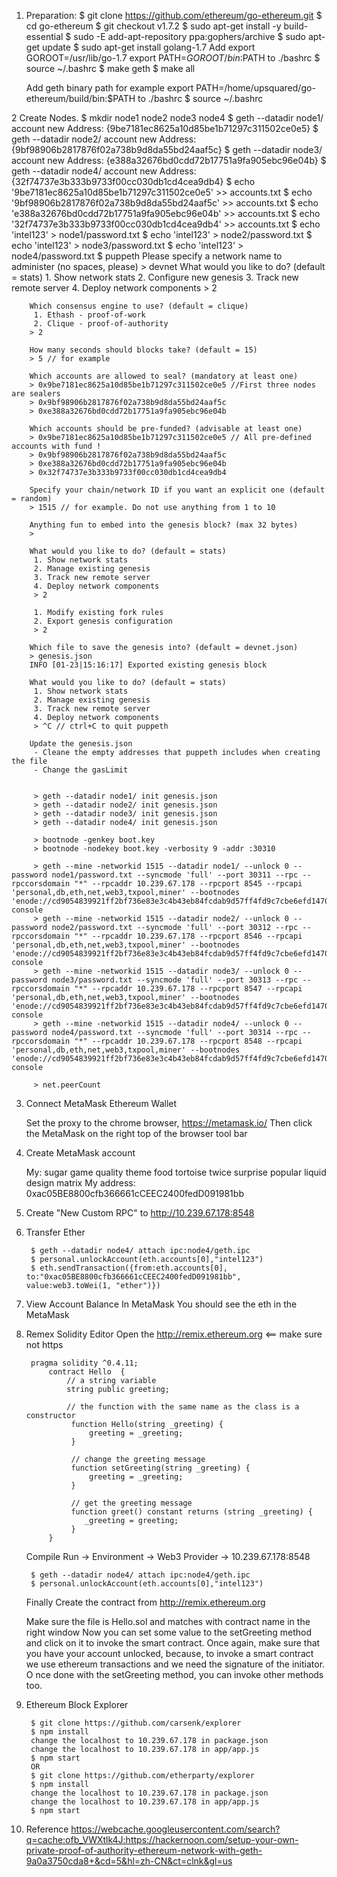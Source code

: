 1. Preparation:
	$ git clone https://github.com/ethereum/go-ethereum.git
	$ cd  go-ethereum
	$ git checkout v1.7.2
	$ sudo apt-get install -y build-essential
	$ sudo -E add-apt-repository ppa:gophers/archive
	$ sudo apt-get update
	$ sudo apt-get install golang-1.7
	Add 
		export GOROOT=/usr/lib/go-1.7
		export PATH=$GOROOT/bin:$PATH
	to ./bashrc
	$ source ~/.bashrc
	$ make geth
	$ make all

	Add geth binary path for example
		export PATH=/home/upsquared/go-ethereum/build/bin:$PATH
	to ./bashrc
	$ source ~/.bashrc

2 Create Nodes.
	$ mkdir node1 node2 node3 node4
	$ geth --datadir node1/ account new
		Address: {9be7181ec8625a10d85be1b71297c311502ce0e5}
	$ geth --datadir node2/ account new
		Address: {9bf98906b2817876f02a738b9d8da55bd24aaf5c}
	$ geth --datadir node3/ account new
		Address: {e388a32676bd0cdd72b17751a9fa905ebc96e04b}
	$ geth --datadir node4/ account new
		Address: {32f74737e3b333b9733f00cc030db1cd4cea9db4}
	$ echo '9be7181ec8625a10d85be1b71297c311502ce0e5' >> accounts.txt
	$ echo '9bf98906b2817876f02a738b9d8da55bd24aaf5c' >> accounts.txt
	$ echo 'e388a32676bd0cdd72b17751a9fa905ebc96e04b' >> accounts.txt
	$ echo '32f74737e3b333b9733f00cc030db1cd4cea9db4' >> accounts.txt
	$ echo 'intel123' > node1/password.txt
	$ echo 'intel123' > node2/password.txt
	$ echo 'intel123' > node3/password.txt
	$ echo 'intel123' > node4/password.txt
	$ puppeth
		Please specify a network name to administer (no spaces, please)
		> devnet
		What would you like to do? (default = stats)
		1. Show network stats
		2. Configure new genesis
		3. Track new remote server
		4. Deploy network components
		> 2

		Which consensus engine to use? (default = clique)
		 1. Ethash - proof-of-work
		 2. Clique - proof-of-authority
		> 2

		How many seconds should blocks take? (default = 15)
		> 5 // for example

		Which accounts are allowed to seal? (mandatory at least one)
		> 0x9be7181ec8625a10d85be1b71297c311502ce0e5 //First three nodes are sealers
		> 0x9bf98906b2817876f02a738b9d8da55bd24aaf5c
		> 0xe388a32676bd0cdd72b17751a9fa905ebc96e04b

		Which accounts should be pre-funded? (advisable at least one)
		> 0x9be7181ec8625a10d85be1b71297c311502ce0e5 // All pre-defined accounts with fund !
		> 0x9bf98906b2817876f02a738b9d8da55bd24aaf5c
		> 0xe388a32676bd0cdd72b17751a9fa905ebc96e04b
		> 0x32f74737e3b333b9733f00cc030db1cd4cea9db4

		Specify your chain/network ID if you want an explicit one (default = random)
		> 1515 // for example. Do not use anything from 1 to 10

		Anything fun to embed into the genesis block? (max 32 bytes)
		>

		What would you like to do? (default = stats)
		 1. Show network stats
		 2. Manage existing genesis
		 3. Track new remote server
		 4. Deploy network components
		 > 2

		 1. Modify existing fork rules
		 2. Export genesis configuration
		 > 2

		Which file to save the genesis into? (default = devnet.json)
		> genesis.json
		INFO [01-23|15:16:17] Exported existing genesis block

		What would you like to do? (default = stats)
		 1. Show network stats
		 2. Manage existing genesis
		 3. Track new remote server
		 4. Deploy network components
		 > ^C // ctrl+C to quit puppeth

		Update the genesis.json
		 - Cleane the empty addresses that puppeth includes when creating the file
		 - Change the gasLimit


		 > geth --datadir node1/ init genesis.json
		 > geth --datadir node2/ init genesis.json
		 > geth --datadir node3/ init genesis.json
		 > geth --datadir node4/ init genesis.json

		 > bootnode -genkey boot.key
		 > bootnode -nodekey boot.key -verbosity 9 -addr :30310

		 > geth --mine -networkid 1515 --datadir node1/ --unlock 0 --password node1/password.txt --syncmode 'full' --port 30311 --rpc --rpccorsdomain "*" --rpcaddr 10.239.67.178 --rpcport 8545 --rpcapi 'personal,db,eth,net,web3,txpool,miner' --bootnodes 'enode://cd9054839921ff2bf736e83e3c4b43eb84fcdab9d57ff4fd9c7cbe6efd1470702396f7a083a590ed9bff2429d5e4a1843541de0d7b54e90f98d72b8133d3e1a7@10.239.67.178:30310' console
		 > geth --mine -networkid 1515 --datadir node2/ --unlock 0 --password node2/password.txt --syncmode 'full' --port 30312 --rpc --rpccorsdomain "*" --rpcaddr 10.239.67.178 --rpcport 8546 --rpcapi 'personal,db,eth,net,web3,txpool,miner' --bootnodes 'enode://cd9054839921ff2bf736e83e3c4b43eb84fcdab9d57ff4fd9c7cbe6efd1470702396f7a083a590ed9bff2429d5e4a1843541de0d7b54e90f98d72b8133d3e1a7@10.239.67.178:30310' console
		 > geth --mine -networkid 1515 --datadir node3/ --unlock 0 --password node3/password.txt --syncmode 'full' --port 30313 --rpc --rpccorsdomain "*" --rpcaddr 10.239.67.178 --rpcport 8547 --rpcapi 'personal,db,eth,net,web3,txpool,miner' --bootnodes 'enode://cd9054839921ff2bf736e83e3c4b43eb84fcdab9d57ff4fd9c7cbe6efd1470702396f7a083a590ed9bff2429d5e4a1843541de0d7b54e90f98d72b8133d3e1a7@10.239.67.178:30310' console
		 > geth --mine -networkid 1515 --datadir node4/ --unlock 0 --password node4/password.txt --syncmode 'full' --port 30314 --rpc --rpccorsdomain "*" --rpcaddr 10.239.67.178 --rpcport 8548 --rpcapi 'personal,db,eth,net,web3,txpool,miner' --bootnodes 'enode://cd9054839921ff2bf736e83e3c4b43eb84fcdab9d57ff4fd9c7cbe6efd1470702396f7a083a590ed9bff2429d5e4a1843541de0d7b54e90f98d72b8133d3e1a7@10.239.67.178:30310' console

		 > net.peerCount

3. Connect MetaMask Ethereum Wallet
	
	Set the proxy to the chrome browser, https://metamask.io/
	Then click the MetaMask on the right top of the browser tool bar

4. Create MetaMask account
	
	My: sugar game quality theme food tortoise twice surprise popular liquid design matrix
	My address: 0xac05BE8800cfb366661cCEEC2400fedD091981bb

5. Create "New Custom RPC" to http://10.239.67.178:8548

6. Transfer Ether

		$ geth --datadir node4/ attach ipc:node4/geth.ipc
		$ personal.unlockAccount(eth.accounts[0],"intel123")
		$ eth.sendTransaction({from:eth.accounts[0], to:"0xac05BE8800cfb366661cCEEC2400fedD091981bb", value:web3.toWei(1, "ether")})

7. View Account Balance In MetaMask
	You should see the eth in the MetaMask

8. Remex Solidity Editor
	Open the http://remix.ethereum.org  <== make sure not https

		pragma solidity ^0.4.11;
			contract Hello  {
				// a string variable
				string public greeting;

				// the function with the same name as the class is a constructor
				 function Hello(string _greeting) {
					 greeting = _greeting;
				 }
			 
				 // change the greeting message
				 function setGreeting(string _greeting) {
					 greeting = _greeting;
				 }
			 
				 // get the greeting message
				 function greet() constant returns (string _greeting) {
					_greeting = greeting;
				 }
			}

	Compile
	Run -> Environment -> Web3 Provider -> 10.239.67.178:8548 

		$ geth --datadir node4/ attach ipc:node4/geth.ipc
		$ personal.unlockAccount(eth.accounts[0],"intel123")

	Finally Create the contract from http://remix.ethereum.org

	Make sure the file is Hello.sol and matches with contract name in the right window
	Now you can set some value to the setGreeting method
	and click on it to invoke the smart contract. Once again, 
	make sure that you have your account unlocked, because, 
	to invoke a smart contract we use ethereum transactions and we need the signature of the initiator. O
	nce done with the setGreeting method, you can invoke other methods too.

9. Ethereum Block Explorer

		$ git clone https://github.com/carsenk/explorer
		$ npm install
		change the localhost to 10.239.67.178 in package.json 
		change the localhost to 10.239.67.178 in app/app.js
		$ npm start
		OR
		$ git clone https://github.com/etherparty/explorer
		$ npm install
		change the localhost to 10.239.67.178 in package.json 
		change the localhost to 10.239.67.178 in app/app.js
		$ npm start

10. Reference
	https://webcache.googleusercontent.com/search?q=cache:ofb_VWXtlk4J:https://hackernoon.com/setup-your-own-private-proof-of-authority-ethereum-network-with-geth-9a0a3750cda8+&cd=5&hl=zh-CN&ct=clnk&gl=us
